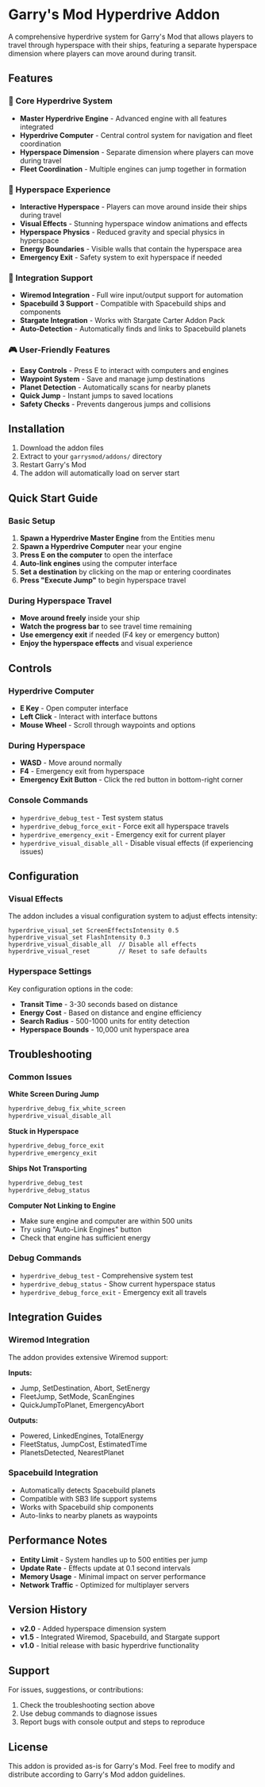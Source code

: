 # Garry's Mod Hyperdrive Addon

A comprehensive hyperdrive system for Garry's Mod that allows players to travel through hyperspace with their ships, featuring a separate hyperspace dimension where players can move around during transit.

## Features

### 🚀 Core Hyperdrive System
- **Master Hyperdrive Engine** - Advanced engine with all features integrated
- **Hyperdrive Computer** - Central control system for navigation and fleet coordination
- **Hyperspace Dimension** - Separate dimension where players can move during travel
- **Fleet Coordination** - Multiple engines can jump together in formation

### 🌌 Hyperspace Experience
- **Interactive Hyperspace** - Players can move around inside their ships during travel
- **Visual Effects** - Stunning hyperspace window animations and effects
- **Hyperspace Physics** - Reduced gravity and special physics in hyperspace
- **Energy Boundaries** - Visible walls that contain the hyperspace area
- **Emergency Exit** - Safety system to exit hyperspace if needed

### 🔧 Integration Support
- **Wiremod Integration** - Full wire input/output support for automation
- **Spacebuild 3 Support** - Compatible with Spacebuild ships and components
- **Stargate Integration** - Works with Stargate Carter Addon Pack
- **Auto-Detection** - Automatically finds and links to Spacebuild planets

### 🎮 User-Friendly Features
- **Easy Controls** - Press E to interact with computers and engines
- **Waypoint System** - Save and manage jump destinations
- **Planet Detection** - Automatically scans for nearby planets
- **Quick Jump** - Instant jumps to saved locations
- **Safety Checks** - Prevents dangerous jumps and collisions

## Installation

1. Download the addon files
2. Extract to your `garrysmod/addons/` directory
3. Restart Garry's Mod
4. The addon will automatically load on server start

## Quick Start Guide

### Basic Setup
1. **Spawn a Hyperdrive Master Engine** from the Entities menu
2. **Spawn a Hyperdrive Computer** near your engine
3. **Press E on the computer** to open the interface
4. **Auto-link engines** using the computer interface
5. **Set a destination** by clicking on the map or entering coordinates
6. **Press "Execute Jump"** to begin hyperspace travel

### During Hyperspace Travel
- **Move around freely** inside your ship
- **Watch the progress bar** to see travel time remaining
- **Use emergency exit** if needed (F4 key or emergency button)
- **Enjoy the hyperspace effects** and visual experience

## Controls

### Hyperdrive Computer
- **E Key** - Open computer interface
- **Left Click** - Interact with interface buttons
- **Mouse Wheel** - Scroll through waypoints and options

### During Hyperspace
- **WASD** - Move around normally
- **F4** - Emergency exit from hyperspace
- **Emergency Exit Button** - Click the red button in bottom-right corner

### Console Commands
- `hyperdrive_debug_test` - Test system status
- `hyperdrive_debug_force_exit` - Force exit all hyperspace travels
- `hyperdrive_emergency_exit` - Emergency exit for current player
- `hyperdrive_visual_disable_all` - Disable visual effects (if experiencing issues)

## Configuration

### Visual Effects
The addon includes a visual configuration system to adjust effects intensity:

```
hyperdrive_visual_set ScreenEffectsIntensity 0.5
hyperdrive_visual_set FlashIntensity 0.3
hyperdrive_visual_disable_all  // Disable all effects
hyperdrive_visual_reset        // Reset to safe defaults
```

### Hyperspace Settings
Key configuration options in the code:
- **Transit Time** - 3-30 seconds based on distance
- **Energy Cost** - Based on distance and engine efficiency
- **Search Radius** - 500-1000 units for entity detection
- **Hyperspace Bounds** - 10,000 unit hyperspace area

## Troubleshooting

### Common Issues

**White Screen During Jump**
```bash
hyperdrive_debug_fix_white_screen
hyperdrive_visual_disable_all
```

**Stuck in Hyperspace**
```bash
hyperdrive_debug_force_exit
hyperdrive_emergency_exit
```

**Ships Not Transporting**
```bash
hyperdrive_debug_test
hyperdrive_debug_status
```

**Computer Not Linking to Engine**
- Make sure engine and computer are within 500 units
- Try using "Auto-Link Engines" button
- Check that engine has sufficient energy

### Debug Commands
- `hyperdrive_debug_test` - Comprehensive system test
- `hyperdrive_debug_status` - Show current hyperspace status
- `hyperdrive_debug_force_exit` - Emergency exit all travels

## Integration Guides

### Wiremod Integration
The addon provides extensive Wiremod support:

**Inputs:**
- Jump, SetDestination, Abort, SetEnergy
- FleetJump, SetMode, ScanEngines
- QuickJumpToPlanet, EmergencyAbort

**Outputs:**
- Powered, LinkedEngines, TotalEnergy
- FleetStatus, JumpCost, EstimatedTime
- PlanetsDetected, NearestPlanet

### Spacebuild Integration
- Automatically detects Spacebuild planets
- Compatible with SB3 life support systems
- Works with Spacebuild ship components
- Auto-links to nearby planets as waypoints

## Performance Notes

- **Entity Limit** - System handles up to 500 entities per jump
- **Update Rate** - Effects update at 0.1 second intervals
- **Memory Usage** - Minimal impact on server performance
- **Network Traffic** - Optimized for multiplayer servers

## Version History

- **v2.0** - Added hyperspace dimension system
- **v1.5** - Integrated Wiremod, Spacebuild, and Stargate support
- **v1.0** - Initial release with basic hyperdrive functionality

## Support

For issues, suggestions, or contributions:
1. Check the troubleshooting section above
2. Use debug commands to diagnose issues
3. Report bugs with console output and steps to reproduce

## License

This addon is provided as-is for Garry's Mod. Feel free to modify and distribute according to Garry's Mod addon guidelines.
